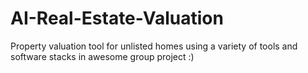 # AI-Real-Estate-Valuation
Property valuation tool for unlisted homes using a variety of tools and software stacks in awesome group project :)
